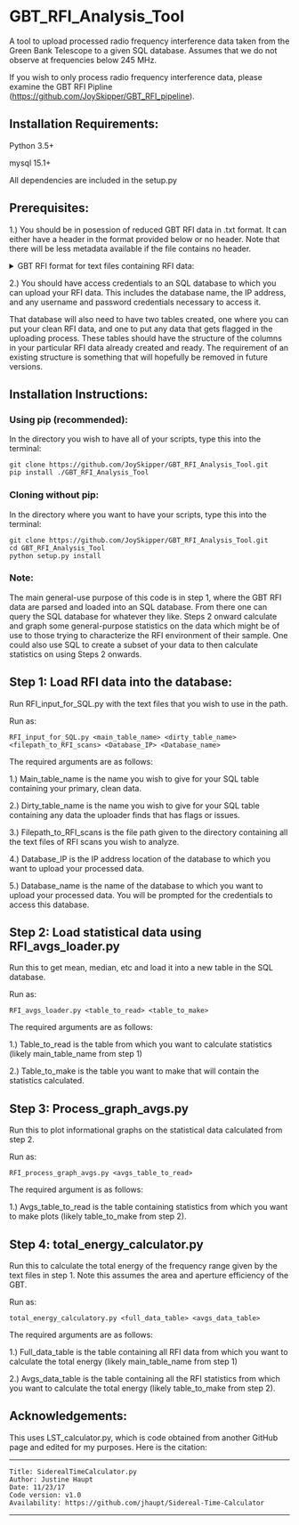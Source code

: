 # GBT_RFI_Analysis_Tool
A tool to upload processed radio frequency interference data taken from the Green Bank Telescope to a given SQL database. Assumes that we do not observe at frequencies below 245 MHz. 

If you wish to only process radio frequency interference data, please examine the GBT RFI Pipline (https://github.com/JoySkipper/GBT_RFI_pipeline).

## Installation Requirements:

Python 3.5+

mysql 15.1+

All dependencies are included in the setup.py


## Prerequisites:

1.) You should be in posession of reduced GBT RFI data in .txt format. It can either have a header in the format provided below or no header. Note that there will be less metadata available if the file contains no header. 

<details><summary> GBT RFI format for text files containing RFI data: </summary>



  ```
  ################ HEADER #################
  # projid: TRFI_141109_X1
  # date: 2014-11-09
  # utc (hrs):        11.989722
  # mjd:        56970.500
  # lst (hrs):        9.9072678
  # scan_numbers:        1
  # frontend: Rcvr8_10
  # feed:            1
  # polarization: I
  # backend: Spectrometer
  # number_IF_Windows:        4
  # exposure (sec):        354.27933
  # tsys (K):       24.6196
  # frequency_type: TOPO
  # frequency_resolution (MHz):       0.82164538
  # source: rfiscan2
  # azimuth (deg):        182.49776
  # elevation (deg):        44.516684
  # units: Jy
  ################   Data  ################
  # Window   Channel Frequency(MHz)  Intensity(Jy)
          1         2       7.630781            NaN
          1         3       7.631172            NaN
          1         4       7.631563            NaN
          1         5       7.631953            NaN
          1         6       7.632344            NaN
          1         7       7.632734            NaN
          1         8       7.633125            NaN
          1         9       7.633516            NaN
  ```
Where Intensity can be either a NaN or a float. 

</details> 

2.) You should have access credentials to an SQL database to which you can upload your RFI data. This includes the database name, the IP address, and any username and password credentials necessary to access it. 

That database will also need to have two tables created, one where you can put your clean RFI data, and one to put any data that gets flagged in the uploading process. These tables should have the structure of the columns in your particular RFI data already created and ready. The requirement of an existing structure is something that will hopefully be removed in future versions. 

## Installation Instructions: 


### Using pip (recommended):

In the directory you wish to have all of your scripts, type this into the terminal:

 ```
 git clone https://github.com/JoySkipper/GBT_RFI_Analysis_Tool.git
 pip install ./GBT_RFI_Analysis_Tool
 ``` 

### Cloning without pip: 

In the directory where you want to have your scripts, type this into the terminal:

 ```
 git clone https://github.com/JoySkipper/GBT_RFI_Analysis_Tool.git
 cd GBT_RFI_Analysis_Tool
 python setup.py install
 ```


### Note: 

The main general-use purpose of this code is in step 1, where the GBT RFI data are parsed and loaded into an SQL database. From there one can query the SQL database for whatever they like. Steps 2 onward calculate and graph some general-purpose statistics on the data which might be of use to those trying to characterize the RFI environment of their sample. One could also use SQL to create a subset of your data to then calculate statistics on using Steps 2 onwards.

## Step 1: Load RFI data into the database: 

Run RFI_input_for_SQL.py with the text files that you wish to use in the path. 

Run as: 
```console
RFI_input_for_SQL.py <main_table_name> <dirty_table_name> <filepath_to_RFI_scans> <Database_IP> <Database_name>
```

The required arguments are as follows:

1.) Main_table_name is the name you wish to give for your SQL table containing your primary, clean data. 

2.) Dirty_table_name is the name you wish to give for your SQL table containing any data the uploader finds that has flags or issues.

3.) Filepath_to_RFI_scans is the file path given to the directory containing all the text files of RFI scans you wish to analyze.

4.) Database_IP is the IP address location of the database to which you want to upload your processed data.

5.) Database_name is the name of the database to which you want to upload your processed data. You will be prompted for the credentials to access this database. 


## Step 2: Load statistical data using RFI_avgs_loader.py

Run this to get mean, median, etc and load it into a new table in the SQL database. 

Run as: 
```console
RFI_avgs_loader.py <table_to_read> <table_to_make> 
```

The required arguments are as follows: 

1.) Table_to_read is the table from which you want to calculate statistics (likely main_table_name from step 1) 

2.) Table_to_make is the table you want to make that will contain the statistics calculated. 


## Step 3: Process_graph_avgs.py

Run this to plot informational graphs on the statistical data calculated from step 2. 

Run as: 
```console
RFI_process_graph_avgs.py <avgs_table_to_read>
```

The required argument is as follows:

1.) Avgs_table_to_read is the table containing statistics from which you want to make plots (likely table_to_make from step 2). 

## Step 4: total_energy_calculator.py

Run this to calculate the total energy of the frequency range given by the text files in step 1. Note this assumes the area and aperture efficiency of the GBT.


Run as: 
```console
total_energy_calculatory.py <full_data_table> <avgs_data_table>
```

The required arguments are as follows: 

1.) Full_data_table is the table containing all RFI data from which you want to calculate the total energy (likely main_table_name from step 1) 

2.) Avgs_data_table is the table containing all the RFI statistics from which you want to calculate the total energy (likely table_to_make from step 2). 


## Acknowledgements:
This uses LST_calculator.py, which is code obtained from another GitHub page and edited for my purposes. Here is the citation:

***************************************************************************************
    Title: SiderealTimeCalculator.py
    Author: Justine Haupt
    Date: 11/23/17
    Code version: v1.0
    Availability: https://github.com/jhaupt/Sidereal-Time-Calculator

***************************************************************************************

